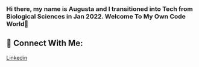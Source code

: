 ### Hi there, my name is Augusta and I transitioned into Tech from Biological Sciences in Jan 2022. Welcome To My Own Code World👋


<!--
--Let's get to know me more.

--MSc Data Science [University of Essex](https://www.essex.ac.uk/) from Applied Biology and Biotechnology 💻


--Curently, I am building and mastering my skills in problem solving, getting data insights and properly communicating the results to stakeholders as well as acquire skills in Artificial Intelligences through :

 --🔭 I recently graduated from the [Code First Girls](https://codefirstgirls.com) Nanodegree program under Data Specialization and my place was sponsored by KFC UK and Ireland.
 --🌱 I’m currently learning to become and remain a valuable Data Scientist by constantly improving on my programming languauge skills from taking numerous online courses and youtube videos on coding.
  --💃🏽 I'm cuurently an Ambassador to [Showcode's Athena Community](https://showcode.io/) and also open to helping more tech communities that may find my time valuable.
 --📜 I’m currently taking a Google Analytics Course bootcamp online, as well as more courses to help with improving on my Data Visualization skills.
 --📜 I'm working on my problem solving skills and learning to build a great portfolio.
 --👭 I'm open to collaborate and work on projects with any one or company.
-- 🤔 I’m looking for help with mentorship and guides on becoming better at programming.
-- 💬 Ask me about everything about Data and Personal Development, especially as a blackgirl from an underrepresented ethnicity.
 --📫 How to reach me: [augustaebereonuodafin@gmail.com]
-- 😄 Pronouns: She/Her
-- ⚡ Fun fact: I enjoy to experiment with cooking recipes



 --🤝 Connect With Me:
--[Linkedin](https://linkedin.com/in/augustaebereonuodafin/)

 --💻 Technical Skills:
-- ![MySQL](https://img.shields.io/badge/mysql-%2300f.svg?style=for-the-badge&logo=mysql&logoColor=white),![RStudio](https://img.shields.io/badge/RStudio-4285F4?style=for-the-badge&logo=rstudio&logoColor=white),![Visual Studio Code](https://img.shields.io/badge/Visual%20Studio%20Code-0078d7.svg?style=for-the-badge&logo=visual-studio-code&logoColor=white),![Markdown](https://img.shields.io/badge/markdown-%23000000.svg?style=for-the-badge&logo=markdown&logoColor=white),![Python](https://img.shields.io/badge/python-3670A0?style=for-the-badge&logo=python&logoColor=ffdd54),![R](https://img.shields.io/badge/r-%23276DC3.svg?style=for-the-badge&logo=r&logoColor=white),![Matplotlib](https://img.shields.io/badge/Matplotlib-%23ffffff.svg?style=for-the-badge&logo=Matplotlib&logoColor=black),![NumPy](https://img.shields.io/badge/numpy-%23013243.svg?style=for-the-badge&logo=numpy&logoColor=white),![Pandas](https://img.shields.io/badge/pandas-%23150458.svg?style=for-the-badge&logo=pandas&logoColor=white),![Plotly](https://img.shields.io/badge/Plotly-%233F4F75.svg?style=for-the-badge&logo=plotly&logoColor=white),![scikit-learn](https://img.shields.io/badge/scikit--learn-%23F7931E.svg?style=for-the-badge&logo=scikit-learn&logoColor=white)



-->

## 🤝 Connect With Me:
[Linkedin](https://linkedin.com/in/augustaebereonuodafin/)



